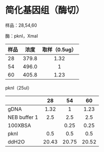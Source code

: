 # 简化基因组（酶切）

样品：28,54,60

酶：pknI，XmaI

  

| 样品 | 浓度 | 取样（0.5ug）
| ------------- |:-------------:| :-------------:| 
| 28 | 379.8 | 1.32
| 54 | 496.0 | 1
| 60 | 405.8 | 1.23

pknI（25ul）

|  | 28 | 54 | 60
| ------------- |:-------------:| :-------------:|  :-------------:| 
| gDNA | 1.32 | 1 | 1.23
| NEB buffer 1 | 2.5 | 2.5 | 2.5
| 100XBSA |  | 0.25 | 0.25 | 0.25
| pknI | 0.5 | 0.5 | 0.5
| ddH2O | 20.43 | 20.75 | 20.52

